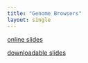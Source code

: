 ```yaml
---
title: "Genome Browsers"
layout: single
---
```


[online slides](https://docs.google.com/presentation/d/1fXvA2nrCqWl-SCbM_BkAoLhRq8VMShWFAqYZISk1TCA/present?usp=sharing)

[downloadable slides](https://docs.google.com/presentation/d/1fXvA2nrCqWl-SCbM_BkAoLhRq8VMShWFAqYZISk1TCA/export/pptx)
